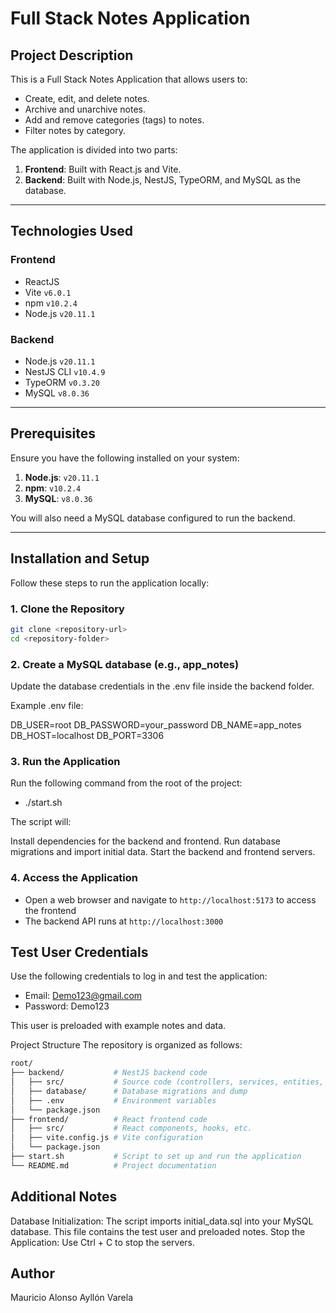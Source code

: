 # Full Stack Notes Application

## **Project Description**

This is a Full Stack Notes Application that allows users to:
- Create, edit, and delete notes.
- Archive and unarchive notes.
- Add and remove categories (tags) to notes.
- Filter notes by category.

The application is divided into two parts:
1. **Frontend**: Built with React.js and Vite.
2. **Backend**: Built with Node.js, NestJS, TypeORM, and MySQL as the database.

---

## **Technologies Used**

### **Frontend**
- ReactJS
- Vite `v6.0.1`
- npm `v10.2.4`
- Node.js `v20.11.1`

### **Backend**
- Node.js `v20.11.1`
- NestJS CLI `v10.4.9`
- TypeORM `v0.3.20`
- MySQL `v8.0.36`

---

## **Prerequisites**

Ensure you have the following installed on your system:
1. **Node.js**: `v20.11.1`
2. **npm**: `v10.2.4`
3. **MySQL**: `v8.0.36`

You will also need a MySQL database configured to run the backend.

---

## **Installation and Setup**

Follow these steps to run the application locally:

### 1. Clone the Repository

```bash
git clone <repository-url>
cd <repository-folder>
```

### 2. Create a MySQL database (e.g., app_notes)

Update the database credentials in the .env file inside the backend folder.

Example .env file:

DB_USER=root
DB_PASSWORD=your_password
DB_NAME=app_notes
DB_HOST=localhost
DB_PORT=3306

### 3. Run the Application

Run the following command from the root of the project:
- ./start.sh

The script will:

Install dependencies for the backend and frontend.
Run database migrations and import initial data.
Start the backend and frontend servers.

### 4. Access the Application

- Open a web browser and navigate to `http://localhost:5173` to access the frontend
- The backend API runs at `http://localhost:3000`

## Test User Credentials

Use the following credentials to log in and test the application:

- Email: Demo123@gmail.com
- Password: Demo123

This user is preloaded with example notes and data.

Project Structure
The repository is organized as follows:

``` bash
root/
├── backend/           # NestJS backend code
│   ├── src/           # Source code (controllers, services, entities, etc)
│   ├── database/      # Database migrations and dump
│   ├── .env           # Environment variables
│   └── package.json
├── frontend/          # React frontend code
│   ├── src/           # React components, hooks, etc.
│   ├── vite.config.js # Vite configuration
│   └── package.json
├── start.sh           # Script to set up and run the application
└── README.md          # Project documentation
```

## Additional Notes

Database Initialization: The script imports initial_data.sql into your MySQL database. This file contains the test user and preloaded notes.
Stop the Application: Use Ctrl + C to stop the servers.

## Author
Mauricio Alonso Ayllón Varela
